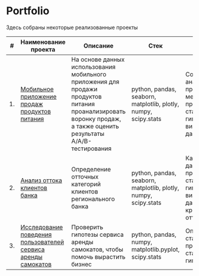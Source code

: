 # Portfolio
Здесь собраны некоторые реализованные проекты

| #    | Наименование проекта                | Описание                                                     | Стек                                                         | Навыки                              |
| ---- | ------------------------------------------------------------ | ------------------------------------------------------------ | ------------------------------------------------------------ | ---------------------------------------- |
| 1.   | [Мобильное приложение продаж продуктов питания](https://github.com/Mamay-corax/Portfolio/blob/main/Analysis%20of%20user%20behavior%20in%20a%20mobile%20application/%D0%90%D0%BD%D0%B0%D0%BB%D0%B8%D0%B7%20%D0%BF%D0%BE%D0%BB%D1%8C%D0%B7%D0%BE%D0%B2%D0%B0%D1%82%D0%B5%D0%BB%D1%8C%D1%81%D0%BA%D0%BE%D0%B3%D0%BE%20%D0%BF%D0%BE%D0%B2%D0%B5%D0%B4%D0%B5%D0%BD%D0%B8%D1%8F%20%D0%B2%20%D0%BC%D0%BE%D0%B1%D0%B8%D0%BB%D1%8C%D0%BD%D0%BE%D0%BC%20%D0%BF%D1%80%D0%B8%D0%BB%D0%BE%D0%B6%D0%B5%D0%BD%D0%B8%D0%B8.ipynb) | На основе данных использования мобильного приложения для продажи продуктов питания проанализировать воронку продаж, а также оценить результаты A/A/B-тестирования  | python, pandas, seaborn, matplotlib, plotly, numpy, scipy.stats |  Событийная аналитика, продуктовые метрики, проверка статистических гипотез, визуализация данных        |
| 2.   | [Анализ оттока клиентов банка](https://github.com/Mamay-corax/Portfolio/blob/main/Customer%20Churn%20Analysis/%D0%90%D0%BD%D0%B0%D0%BB%D0%B8%D0%B7%20%D0%BE%D1%82%D1%82%D0%BE%D0%BA%D0%B0%20%D0%BA%D0%BB%D0%B8%D0%B5%D0%BD%D1%82%D0%BE%D0%B2%20%D0%B1%D0%B0%D0%BD%D0%BA%D0%B0.ipynb) | Определение отточных категорий клиентов регионального банка   | python, pandas, seaborn, matplotlib, plotly, numpy, scipy.stats       |  Категоризация данных, проверка статистических гипотез, визуализация данных, критерии отточности   |
| 3.   | [Исследование поведения пользователей сервиса аренды самокатов](https://github.com/Mamay-corax/Portfolio/blob/main/Research%20on%20user%20behavior%20of%20scooter%20rental%20services/%D0%98%D1%81%D1%81%D0%BB%D0%B5%D0%B4%D0%BE%D0%B2%D0%B0%D0%BD%D0%B8%D0%B5%20%D0%BF%D0%BE%D0%B2%D0%B5%D0%B4%D0%B5%D0%BD%D0%B8%D1%8F%20%D0%BF%D0%BE%D0%BB%D1%8C%D0%B7%D0%BE%D0%B2%D0%B0%D1%82%D0%B5%D0%BB%D0%B5%D0%B9%20%D1%81%D0%B5%D1%80%D0%B2%D0%B8%D1%81%D0%B0%20%D0%B0%D1%80%D0%B5%D0%BD%D0%B4%D1%8B%20%D1%81%D0%B0%D0%BC%D0%BE%D0%BA%D0%B0%D1%82%D0%BE%D0%B2.ipynb) | Проверить гипотезы сервиса аренды самокатов, чтобы помочь вырастить бизнес | python, pandas, numpy, matplotlib.pyplot, scipy.stats |   Описательная статистика, проверка статистических гипотез |
